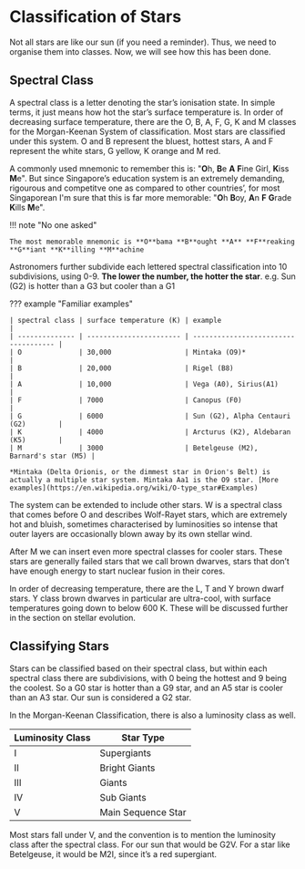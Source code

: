 # Classification of Stars

Not all stars are like our sun (if you need a reminder). Thus, we need to organise them into classes. Now, we will see
how this has been done.

## Spectral Class

A spectral class is a letter denoting the star’s ionisation state. In simple terms, it just
means how hot the star’s surface temperature is. In order of decreasing surface temperature,
there are the O, B, A, F, G, K and M classes for the Morgan-Keenan System of classification.
Most stars are classified under this system. O and B represent the bluest, hottest stars, A
and F represent the white stars, G yellow, K orange and M red.

A commonly used mnemonic to remember this is: "**O**h, **B**e **A** **F**ine Girl, **K**iss **M**e".
But since Singapore’s education system is an extremely demanding, rigourous and competitve one as compared to other countries’,
for most Singaporean I'm sure that this is far more memorable: "**O**h **B**oy, **A**n **F** **G**rade
**K**ills **M**e".

!!! note "No one asked"

    The most memorable mnemonic is **O**bama **B**ought **A** **F**reaking **G**iant **K**illing **M**achine

Astronomers further subdivide each lettered spectral classification into 10 subdivisions, using 0-9.
**The lower the number, the hotter the star**. e.g. Sun (G2) is hotter than a G3 but cooler than a G1

??? example "Familiar examples"

    | spectral class | surface temperature (K) | example                              |
    | -------------- | ----------------------- | ------------------------------------ |
    | O              | 30,000                  | Mintaka (O9)*                        |
    | B              | 20,000                  | Rigel (B8)                           |
    | A              | 10,000                  | Vega (A0), Sirius(A1)                |
    | F              | 7000                    | Canopus (F0)                         |
    | G              | 6000                    | Sun (G2), Alpha Centauri (G2)        |
    | K              | 4000                    | Arcturus (K2), Aldebaran (K5)        |
    | M              | 3000                    | Betelgeuse (M2), Barnard's star (M5) |

    *Mintaka (Delta Orionis, or the dimmest star in Orion's Belt) is actually a multiple star system. Mintaka Aa1 is the O9 star. [More examples](https://en.wikipedia.org/wiki/O-type_star#Examples)

The system can be extended to include other stars. W is a spectral class that comes
before O and describes Wolf-Rayet stars, which are extremely hot and bluish, sometimes
characterised by luminosities so intense that outer layers are occasionally blown away by its
own stellar wind.

After M we can insert even more spectral classes for cooler stars. These stars are
generally failed stars that we call brown dwarves, stars that don’t have enough energy to
start nuclear fusion in their cores.

In order of decreasing temperature, there are the L, T and Y brown dwarf stars. Y class brown dwarves in particular
are ultra-cool, with surface temperatures going down to below 600 K. These will be discussed further in the section on
stellar evolution.

## Classifying Stars

Stars can be classified based on their spectral class, but within each spectral class there are
subdivisions, with 0 being the hottest and 9 being the coolest. So a G0 star is hotter than a G9 star, and an A5
star is cooler than an A3 star. Our sun is considered a G2 star.

In the Morgan-Keenan Classification, there is also a luminosity class as well.

| Luminosity Class | Star Type          |
| ---------------- | ------------------ |
| I                | Supergiants        |
| II               | Bright Giants      |
| III              | Giants             |
| IV               | Sub Giants         |
| V                | Main Sequence Star |

Most stars fall under V, and the convention is to mention the luminosity class after the spectral class.
For our sun that would be G2V. For a star like Betelgeuse, it would be M2I, since it’s a red supergiant.
